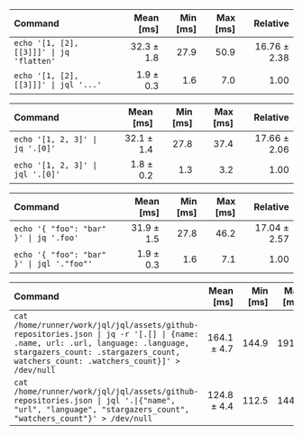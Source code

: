 | Command | Mean [ms] | Min [ms] | Max [ms] | Relative |
|:---|---:|---:|---:|---:|
| `echo '[1, [2], [[3]]]' \| jq 'flatten'` | 32.3 ± 1.8 | 27.9 | 50.9 | 16.76 ± 2.38 |
| `echo '[1, [2], [[3]]]' \| jql '...'` | 1.9 ± 0.3 | 1.6 | 7.0 | 1.00 |

| Command | Mean [ms] | Min [ms] | Max [ms] | Relative |
|:---|---:|---:|---:|---:|
| `echo '[1, 2, 3]' \| jq '.[0]'` | 32.1 ± 1.4 | 27.8 | 37.4 | 17.66 ± 2.06 |
| `echo '[1, 2, 3]' \| jql '.[0]'` | 1.8 ± 0.2 | 1.3 | 3.2 | 1.00 |

| Command | Mean [ms] | Min [ms] | Max [ms] | Relative |
|:---|---:|---:|---:|---:|
| `echo '{ "foo": "bar" }' \| jq '.foo'` | 31.9 ± 1.5 | 27.8 | 46.2 | 17.04 ± 2.57 |
| `echo '{ "foo": "bar" }' \| jql '."foo"'` | 1.9 ± 0.3 | 1.6 | 7.1 | 1.00 |

| Command | Mean [ms] | Min [ms] | Max [ms] | Relative |
|:---|---:|---:|---:|---:|
| `cat /home/runner/work/jql/jql/assets/github-repositories.json \| jq -r '[.[] \| {name: .name, url: .url, language: .language, stargazers_count: .stargazers_count, watchers_count: .watchers_count}]' > /dev/null` | 164.1 ± 4.7 | 144.9 | 191.8 | 1.32 ± 0.06 |
| `cat /home/runner/work/jql/jql/assets/github-repositories.json \| jql '.\|{"name", "url", "language", "stargazers_count", "watchers_count"}' > /dev/null` | 124.8 ± 4.4 | 112.5 | 144.9 | 1.00 |

